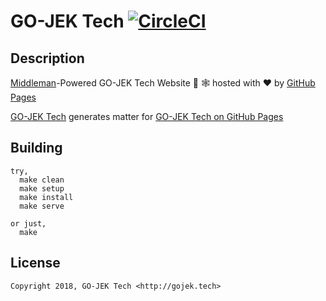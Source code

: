 # GO-JEK Tech [![CircleCI](https://circleci.com/gh/gojektech/gojektech.svg?style=svg)](https://circleci.com/gh/gojektech/gojektech)

## Description

[Middleman][1]-Powered GO-JEK Tech Website 👻 🕸 hosted with ❤️ by [GitHub Pages][2]

[GO-JEK Tech][3] generates matter for [GO-JEK Tech on GitHub Pages][4]

## Building
```
try,
  make clean
  make setup
  make install
  make serve

or just,
  make
```

## License

```
Copyright 2018, GO-JEK Tech <http://gojek.tech>
```

[1]: https://middlemanapp.com
[2]: https://pages.github.com
[3]: https://github.com/gojektech/gojektech
[4]: https://github.com/gojektech/gojektech.github.io
